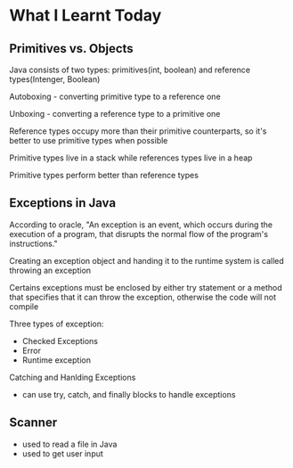 # What I Learnt Today

## Primitives vs. Objects

Java consists of two types: primitives(int, boolean) and reference types(Intenger, Boolean)

Autoboxing - converting primitive type to a reference one

Unboxing - converting a reference type to a primitive one

Reference types occupy more than their primitive counterparts, so it's better to use primitive types when possible

Primitive types live in a stack while references types live in a heap

Primitive types perform better than reference types

## Exceptions in Java

According to oracle, "An exception is an event, which occurs during the execution of a program, that disrupts the normal flow of the program's instructions."

Creating an exception object and handing it to the runtime system is called throwing an exception

Certains exceptions must be enclosed by either try statement or a method that specifies that it can throw the exception, otherwise the code will not compile

Three types of exception:

- Checked Exceptions
- Error
- Runtime exception

Catching and Hanlding Exceptions

- can use try, catch, and finally blocks to handle exceptions

## Scanner

- used to read a file in Java
- used to get user input
